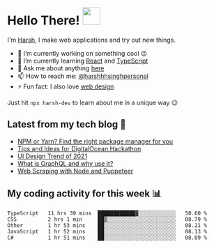 # Hello There! <img src="https://media.giphy.com/media/hvRJCLFzcasrR4ia7z/giphy.gif" width="40px"></a>

I'm [Harsh](https://harshhhdev.github.io/), I make web applications and try out new things.

 - :telescope: I’m currently working on something cool :wink:
 - :seedling: I’m currently learning [React](https://reactjs.org/) and [TypeScript](https://www.typescriptlang.org/)
 - :speech_balloon: Ask me about anything [here](https://github.com/harshhhdev/harshhhdev/discussions/1)
 - :mailbox: How to reach me: [@harshhhsinghpersonal](mailto:harshhh.singh.personal@gmail.com)
 - :zap: Fun fact: I also love [web design](https://dribbble.com/harshhhdev)

Just hit `npx harsh-dev` to learn about me in a unique way :wink:

## Latest from my tech blog :book:
<!-- BLOG-POST-LIST:START -->
- [NPM or Yarn? Find the right package manager for you](https://dev.to/harshhhdev/npm-or-yarn-find-the-right-pacakge-manager-for-you-17ko)
- [Tips and Ideas for DigitalOcean Hackathon](https://dev.to/harshhhdev/tips-and-ideas-for-digitalocean-hackathon-fha)
- [UI Design Trend of 2021](https://dev.to/harshhhdev/ui-design-trend-of-2021-4fb7)
- [What is GraphQL and why use it?](https://dev.to/harshhhdev/graphql-what-and-why-3f9n)
- [Web Scraping with Node and Puppeteer](https://dev.to/harshhhdev/guide-to-web-scraping-with-node-1kpe)
<!-- BLOG-POST-LIST:END -->

## My coding activity for this week 📊

<!--START_SECTION:waka-->
```text
TypeScript   11 hrs 39 mins  ████████████▓░░░░░░░░░░░░   50.60 % 
CSS          2 hrs 1 min     ██▒░░░░░░░░░░░░░░░░░░░░░░   08.79 % 
Other        1 hr 53 mins    ██░░░░░░░░░░░░░░░░░░░░░░░   08.21 % 
JavaScript   1 hr 52 mins    ██░░░░░░░░░░░░░░░░░░░░░░░   08.13 % 
C#           1 hr 51 mins    ██░░░░░░░░░░░░░░░░░░░░░░░   08.09 % 
```
<!--END_SECTION:waka-->
